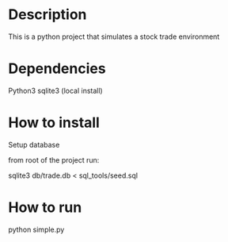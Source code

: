 # Description

This is a python project that simulates a stock trade environment

# Dependencies

Python3
sqlite3 (local install) 

# How to install

Setup database

from root of the project run:

sqlite3 db/trade.db < sql_tools/seed.sql

# How to run

python simple.py

